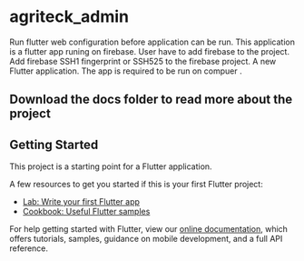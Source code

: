 # agriteck_admin

Run flutter web configuration before application can be run.
This application is a flutter app runing on firebase.
User have to add firebase to the project.
Add firebase SSH1 fingerprint or SSH525 to the firebase project. A new Flutter application.
The app is required to be run on compuer .

## Download the docs folder to read more about the project

## Getting Started

This project is a starting point for a Flutter application.

A few resources to get you started if this is your first Flutter project:

- [Lab: Write your first Flutter app](https://flutter.dev/docs/get-started/codelab)
- [Cookbook: Useful Flutter samples](https://flutter.dev/docs/cookbook)

For help getting started with Flutter, view our
[online documentation](https://flutter.dev/docs), which offers tutorials,
samples, guidance on mobile development, and a full API reference.
